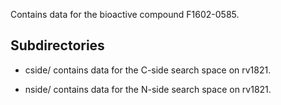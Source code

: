 Contains data for the bioactive compound F1602-0585.

## Subdirectories

- cside/ contains data for the C-side search space on rv1821.

- nside/ contains data for the N-side search space on rv1821.

